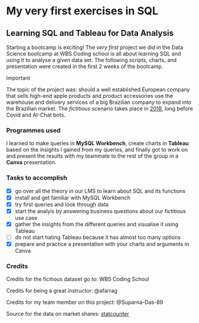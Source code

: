 # My very first exercises in SQL

## Learning SQL and Tableau for Data Analysis
Starting a bootcamp is exciting! The *very first* project we did in the Data Science bootcamp at WBS Coding school is all about learning SQL and using it to analyse a given data set.
The following scripts, charts, and presentation were created in the first 2 weeks of the bootcamp. 

> [!IMPORTANT]
> The topic of the project was: should a well established European company that sells high-end apple products and product accessories use the warehouse and delivery services of a big Brazilian company
to expand into the Brazilian market. The *fictitious* scenario takes place in <ins>2018</ins>, long before Covid and AI-Chat bots.

### Programmes used
I learned to make queries in **MySQL Workbench**, create charts in **Tableau** based on the insights I gained from my queries, and finally got to work on 
and present the results with my teammate to the rest of the group in a **Canva** presentation.

### Tasks to accomplish
- [x] go over all the theory in our LMS to learn about SQL and its functions
- [x] install and get familiar with MySQL Workbench
- [x] try first queries and look through data
- [x] start the analyis by answering business questions about our fictitious use case 
- [x] gather the insights from the different queries and visualise it using Tableau
- [ ] do not start hating Tableau because it has almost too many options
- [x] prepare and practice a presentation with your charts and arguments in Canva

### Credits
Credits for the ficitious dataset go to: WBS Coding School

Credits for being a great instructor: @afarrag

Credits for my team member on this project: @Suparna-Das-89

Source for the data on market shares: [statcounter](https://gs.statcounter.com/vendor-market-share/mobile/south-america/#monthly-201612-201912)
